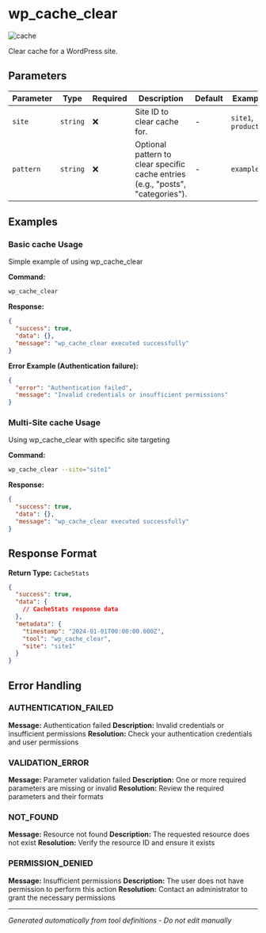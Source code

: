 # wp_cache_clear

![cache](https://img.shields.io/badge/category-cache-grey)

Clear cache for a WordPress site.

## Parameters

| Parameter | Type     | Required | Description                                                                     | Default | Examples              |
| --------- | -------- | -------- | ------------------------------------------------------------------------------- | ------- | --------------------- |
| `site`    | `string` | ❌       | Site ID to clear cache for.                                                     | -       | `site1`, `production` |
| `pattern` | `string` | ❌       | Optional pattern to clear specific cache entries (e.g., "posts", "categories"). | -       | `example`             |

## Examples

### Basic cache Usage

Simple example of using wp_cache_clear

**Command:**

```bash
wp_cache_clear
```

**Response:**

```json
{
  "success": true,
  "data": {},
  "message": "wp_cache_clear executed successfully"
}
```

**Error Example (Authentication failure):**

```json
{
  "error": "Authentication failed",
  "message": "Invalid credentials or insufficient permissions"
}
```

### Multi-Site cache Usage

Using wp_cache_clear with specific site targeting

**Command:**

```bash
wp_cache_clear --site="site1"
```

**Response:**

```json
{
  "success": true,
  "data": {},
  "message": "wp_cache_clear executed successfully"
}
```

## Response Format

**Return Type:** `CacheStats`

```json
{
  "success": true,
  "data": {
    // CacheStats response data
  },
  "metadata": {
    "timestamp": "2024-01-01T00:00:00.000Z",
    "tool": "wp_cache_clear",
    "site": "site1"
  }
}
```

## Error Handling

### AUTHENTICATION_FAILED

**Message:** Authentication failed **Description:** Invalid credentials or insufficient permissions **Resolution:**
Check your authentication credentials and user permissions

### VALIDATION_ERROR

**Message:** Parameter validation failed **Description:** One or more required parameters are missing or invalid
**Resolution:** Review the required parameters and their formats

### NOT_FOUND

**Message:** Resource not found **Description:** The requested resource does not exist **Resolution:** Verify the
resource ID and ensure it exists

### PERMISSION_DENIED

**Message:** Insufficient permissions **Description:** The user does not have permission to perform this action
**Resolution:** Contact an administrator to grant the necessary permissions

---

_Generated automatically from tool definitions - Do not edit manually_
